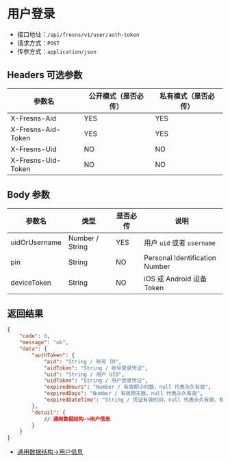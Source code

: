 # 用户登录

- 接口地址：`/api/fresns/v1/user/auth-token`
- 请求方式：`POST`
- 传参方式：`application/json`

## Headers 可选参数

| 参数名 | 公开模式（是否必传） | 私有模式（是否必传） |
| --- | --- | --- |
| X-Fresns-Aid | YES | YES |
| X-Fresns-Aid-Token | YES | YES |
| X-Fresns-Uid | NO | NO |
| X-Fresns-Uid-Token | NO | NO |

## Body 参数

| 参数名 | 类型 | 是否必传 | 说明 |
| --- | --- | --- | --- |
| uidOrUsername | Number / String | YES | 用户 `uid` 或者 `username` |
| pin | String | NO | Personal Identification Number |
| deviceToken | String | NO | iOS 或 Android 设备 Token |

## 返回结果

```json
{
    "code": 0,
    "message": "ok",
    "data": {
        "authToken": {
            "aid": "String / 账号 ID",
            "aidToken": "String / 账号登录凭证",
            "uid": "String / 用户 UID",
            "uidToken": "String / 用户登录凭证",
            "expiredHours": "Number / 有效期小时数，null 代表永久有效",
            "expiredDays": "Number / 有效期天数，null 代表永久有效",
            "expiredDateTime": "String / 凭证有效时间，null 代表永久有效，格式为 Y-m-d H:i:s" // UTC+0
        },
        "detail": {
            // 通用数据结构->用户信息
        }
    }
}
```

- [通用数据结构->用户信息](../../reference/data/user.md)
